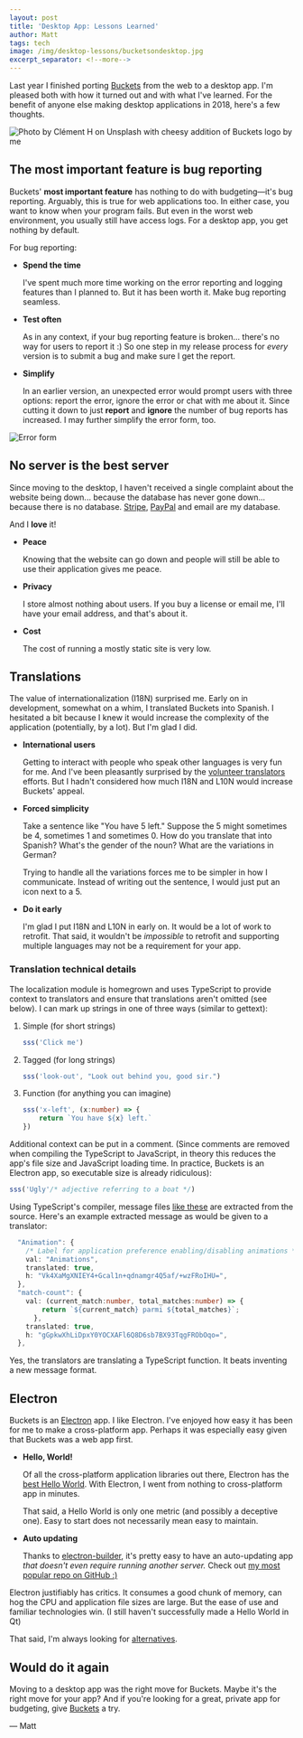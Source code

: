 ```yaml
---
layout: post
title: 'Desktop App: Lessons Learned'
author: Matt
tags: tech
image: /img/desktop-lessons/bucketsondesktop.jpg
excerpt_separator: <!--more-->
---
```


Last year I finished porting [Buckets](https://www.budgetwithbuckets.com) from the web to a desktop app.  I'm pleased both with how it turned out and with what I've learned.  For the benefit of anyone else making desktop applications in 2018, here's a few thoughts.

![Photo by Clément H on Unsplash with cheesy addition of Buckets logo by me]({{site.url}}/img/desktop-lessons/bucketsondesktop.jpg)

<!--more-->

## The most important feature is bug reporting

Buckets' **most important feature** has nothing to do with budgeting&mdash;it's bug reporting.  Arguably, this is true for web applications too.  In either case, you want to know when your program fails.  But even in the worst web environment, you usually still have access logs.  For a desktop app, you get nothing by default.

For bug reporting:

- **Spend the time**
  
  I've spent much more time working on the error reporting and logging features than I planned to.  But it has been worth it.  Make bug reporting seamless.

- **Test often**
  
  As in any context, if your bug reporting feature is broken... there's no way for users to report it :)  So one step in my release process for *every* version is to submit a bug and make sure I get the report.

- **Simplify**

  In an earlier version, an unexpected error would prompt users with three options: report the error, ignore the error or chat with me about it.  Since cutting it down to just **report** and **ignore** the number of bug reports has increased.  I may further simplify the error form, too.

![Error form]({{site.url}}/img/desktop-lessons/error-prompt.png)


## No server is the best server

Since moving to the desktop, I haven't received a single complaint about the website being down...  because the database has never gone down...  because there is no database.  [Stripe](https://stripe.com), [PayPal](https://www.paypal.com) and email are my database.

And I **love** it!

- **Peace**

  Knowing that the website can go down and people will still be able to use their application gives me peace.

- **Privacy**

  I store almost nothing about users.  If you buy a license or email me, I'll have your email address, and that's about it.

- **Cost**

  The cost of running a mostly static site is very low.


## Translations

The value of internationalization (I18N) surprised me.  Early on in development, somewhat on a whim, I translated Buckets into Spanish.  I hesitated a bit because I knew it would increase the complexity of the application (potentially, by a lot).  But I'm glad I did.

- **International users**

  Getting to interact with people who speak other languages is very fun for me.  And I've been pleasantly surprised by the [volunteer translators](https://github.com/buckets/translations#current-language-support) efforts.  But I hadn't considered how much I18N and L10N would increase Buckets' appeal.

- **Forced simplicity**

  Take a sentence like "You have 5 left."  Suppose the 5 might sometimes be 4, sometimes 1 and sometimes 0.  How do you translate that into Spanish?  What's the gender of the noun?  What are the variations in German?

  Trying to handle all the variations forces me to be simpler in how I communicate.  Instead of writing out the sentence, I would just put an icon next to a 5.

- **Do it early**

  I'm glad I put I18N and L10N in early on.  It would be a lot of work to retrofit.  That said, it wouldn't be *impossible* to retrofit and supporting multiple languages may not be a requirement for your app.

### Translation technical details

The localization module is homegrown and uses TypeScript to provide context to translators and ensure that translations aren't omitted (see below).  I can mark up strings in one of three ways (similar to gettext):

1. Simple (for short strings)
    
    ```typescript
    sss('Click me')
    ```

2. Tagged (for long strings)

    ```typescript
    sss('look-out', "Look out behind you, good sir.")
    ```

3. Function (for anything you can imagine)

    ```typescript
    sss('x-left', (x:number) => {
        return `You have ${x} left.`
    })
    ```

Additional context can be put in a comment.   (Since comments are removed when compiling the TypeScript to JavaScript, in theory this reduces the app's file size and JavaScript loading time.  In practice, Buckets is an Electron app, so executable size is already ridiculous):

```typescript
sss('Ugly'/* adjective referring to a boat */)
```

Using TypeScript's compiler, message files [like these](https://github.com/buckets/translations/blob/master/langs/fr.tsx#L31) are extracted from the source.  Here's an example extracted message as would be given to a translator:

```typescript
  "Animation": {
    /* Label for application preference enabling/disabling animations */
    val: "Animations",
    translated: true,
    h: "Vk4XaMgXNIEY4+Gcal1n+qdnamgr4Q5af/+wzFRoIHU=",
  },
  "match-count": {
    val: (current_match:number, total_matches:number) => {
        return `${current_match} parmi ${total_matches}`;
      },
    translated: true,
    h: "gGpkwXhLiDpxY0YOCXAFl6Q8D6sb7BX93TqgFRObOqo=",
  },
```

Yes, the translators are translating a TypeScript function.  It beats inventing a new message format.

## Electron

Buckets is an [Electron](https://electronjs.org) app.  I like Electron.  I've enjoyed how easy it has been for me to make a cross-platform app.  Perhaps it was especially easy given that Buckets was a web app first.

- **Hello, World!**

  Of all the cross-platform application libraries out there, Electron has the [best Hello World](https://github.com/electron/electron-quick-start#to-use).  With Electron, I went from nothing to cross-platform app in minutes.

  That said, a Hello World is only one metric (and possibly a deceptive one).  Easy to start does not necessarily mean easy to maintain.

- **Auto updating**

  Thanks to [electron-builder](https://electron.build), it's pretty easy to have an auto-updating app *that doesn't even require running another server.*  Check out [my most popular repo on GitHub :)](https://github.com/iffy/electron-updater-example)

Electron justifiably has critics.  It consumes a good chunk of memory, can hog the CPU and application file sizes are large.  But the ease of use and familiar technologies win.  (I still haven't successfully made a Hello World in Qt)

That said, I'm always looking for [alternatives](https://docs.google.com/spreadsheets/d/1dTZIp6z2J1IL7YgBlHG_x68x0_zfecU0MTsjTXn1E3A/edit?usp=sharing).

## Would do it again

Moving to a desktop app was the right move for Buckets.  Maybe it's the right move for your app?  And if you're looking for a great, private app for budgeting, give [Buckets](https://www.budgetwithbuckets.com) a try.


&mdash; Matt
